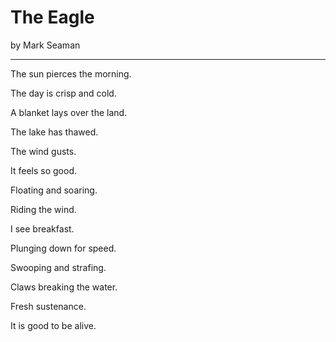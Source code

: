 # The Eagle

by Mark Seaman

---

The sun pierces the morning.

The day is crisp and cold.

A blanket lays over the land.

The lake has thawed.

The wind gusts.

It feels so good.

Floating and soaring.

Riding the wind.

I see breakfast.

Plunging down for speed.

Swooping and strafing.

Claws breaking the water.

Fresh sustenance.

It is good to be alive.


